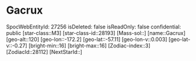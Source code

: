 ﻿---
location: [-57.11,-172.2,120]
type: Station
tags:
- astro/Star

---

# Gacrux

SpocWebEntityId: 27256
isDeleted: false
isReadOnly: false
confidential: public
[star-class::M3]
[star-class-id::28193]
[Mass-sol::]
[name::Gacrux]
[geo-alt::120]
[geo-lon::-172.2]
[geo-lat::-57.11]
[geo-lon-v::0.003]
[geo-lat-v::-0.27]
[bright-min::16]
[bright-max::16]
[Zodiac-index::3]
[ZodiacId::28112]
[NextStarId::]

